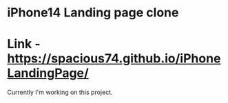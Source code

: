 # iPhone14 Landing page clone
# Link - https://spacious74.github.io/iPhoneLandingPage/
Currently I'm working on this project.
